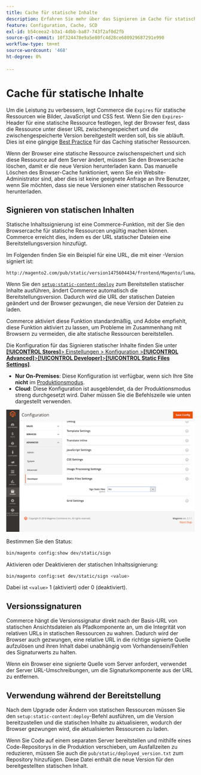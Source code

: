 ```yaml
---
title: Cache für statische Inhalte
description: Erfahren Sie mehr über das Signieren im Cache für statische Inhalte und die Leistungsoptimierung in Adobe Commerce. Erfahren Sie, wie Sie Caching-Funktionen aktivieren, deaktivieren und konfigurieren.
feature: Configuration, Cache, SCD
exl-id: b54ceea2-b3a1-4dbb-ba87-743f2af0d2fb
source-git-commit: 10f324478e9a5e80fc4d28ce680929687291e990
workflow-type: tm+mt
source-wordcount: '468'
ht-degree: 0%

---
```


# Cache für statische Inhalte

Um die Leistung zu verbessern, legt Commerce die `Expires` für statische Ressourcen wie Bilder, JavaScript und CSS fest.
Wenn Sie den `Expires`-Header für eine statische Ressource festlegen, legt der Browser fest, dass die Ressource unter dieser URL zwischengespeichert und die zwischengespeicherte Version bereitgestellt werden soll, bis sie abläuft.
Dies ist eine gängige [Best Practice](https://developer.yahoo.com/performance/rules.html#expires=) für das Caching statischer Ressourcen.

Wenn der Browser eine statische Ressource zwischenspeichert und sich diese Ressource auf dem Server ändert, müssen Sie den Browsercache löschen, damit er die neue Version herunterladen kann.
Das manuelle Löschen des Browser-Cache funktioniert, wenn Sie ein Website-Administrator sind, aber dies ist keine geeignete Anfrage an Ihre Benutzer, wenn Sie möchten, dass sie neue Versionen einer statischen Ressource herunterladen.

## Signieren von statischen Inhalten

Statische Inhaltssignierung ist eine Commerce-Funktion, mit der Sie den Browsercache für statische Ressourcen ungültig machen können.
Commerce erreicht dies, indem es der URL statischer Dateien eine Bereitstellungsversion hinzufügt.

Im Folgenden finden Sie ein Beispiel für eine URL, die mit einer -Version signiert ist:

```
http://magento2.com/pub/static/version1475604434/frontend/Magento/luma/en_US/images/logo.svg
```

Wenn Sie den [`setup:static-content:deploy`](../cli/static-view-file-deployment.md) zum Bereitstellen statischer Inhalte ausführen, ändert Commerce automatisch die Bereitstellungsversion.
Dadurch wird die URL der statischen Dateien geändert und der Browser gezwungen, die neue Version der Dateien zu laden.

Commerce aktiviert diese Funktion standardmäßig, und Adobe empfiehlt, diese Funktion aktiviert zu lassen, um Probleme im Zusammenhang mit Browsern zu vermeiden, die alte statische Ressourcen bereitstellen.

Die Konfiguration für das Signieren statischer Inhalte finden Sie unter [**[!UICONTROL Stores]**> Einstellungen > Konfiguration >**[!UICONTROL Advanced]**>**[!UICONTROL Developer]**>**[!UICONTROL Static Files Settings]**](https://experienceleague.adobe.com/de/docs/commerce-admin/systems/tools/developer-tools#static-file-signatures).

- **Nur On-Premises**: Diese Konfiguration ist verfügbar, wenn sich Ihre Site **nicht** im [Produktionsmodus](https://experienceleague.adobe.com/docs/commerce-operations/configuration-guide/setup/application-modes.html?lang=de#production-mode).
- **Cloud**: Diese Konfiguration ist ausgeblendet, da der Produktionsmodus streng durchgesetzt wird. Daher müssen Sie die Befehlszeile wie unten dargestellt verwenden.

![Statische Dateieinstellungen](../../assets/configuration/static-files-settings.png)

Bestimmen Sie den Status:

```bash
bin/magento config:show dev/static/sign
```

Aktivieren oder Deaktivieren der statischen Inhaltssignierung:

```bash
bin/magento config:set dev/static/sign <value>
```

Dabei ist `<value>` 1 (aktiviert) oder 0 (deaktiviert).

## Versionssignaturen

Commerce hängt die Versionssignatur direkt nach der Basis-URL von statischen Ansichtsdateien als Pfadkomponente an, um die Integrität von relativen URLs in statischen Ressourcen zu wahren.
Dadurch wird der Browser auch gezwungen, eine relative URL in die richtige signierte Quelle aufzulösen und ihren Inhalt dabei unabhängig vom Vorhandensein/Fehlen des Signaturwerts zu halten.

Wenn ein Browser eine signierte Quelle vom Server anfordert, verwendet der Server URL-Umschreibungen, um die Signaturkomponente aus der URL zu entfernen.

## Verwendung während der Bereitstellung

Nach dem Upgrade oder Ändern von statischen Ressourcen müssen Sie den `setup:static-content:deploy`-Befehl ausführen, um die Version bereitzustellen und die statischen Inhalte zu aktualisieren, wodurch der Browser gezwungen wird, die aktualisierten Ressourcen zu laden.

Wenn Sie Code auf einem separaten Server bereitstellen und mithilfe eines Code-Repositorys in die Produktion verschieben, um Ausfallzeiten zu reduzieren, müssen Sie auch die `pub/static/deployed_version.txt` zum Repository hinzufügen.
Diese Datei enthält die neue Version für den bereitgestellten statischen Inhalt.
